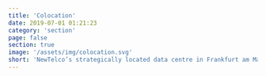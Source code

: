 ```yaml
---
title: 'Colocation'
date: 2019-07-01 01:21:23
category: 'section'
page: false
section: true
image: '/assets/img/colocation.svg'
short: 'NewTelco’s strategically located data centre in Frankfurt am Main (Kleyer Strasse 88 / Rebstoecker Strasse 25-31) offers state-of-the-art colocation facilities for equipment housing – providing our customers with direct access to the largest European telecommunication hub and a total of 450+ network operators, ISPs content providers and other telcos.'
---
```

